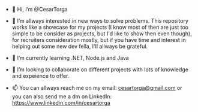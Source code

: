 - 👋 Hi, I’m @CesarTorga

- 👀 I’m allways interested in new ways to solve problems. This repository works like a showcase for my projects (I know most of then are just too simple to be consider as projects, but I'd like to show then even though), for recruiters consideration mostly, but if you have time and interest in helping out some new dev fella, I'll allways be grateful.
- 🌱 I’m currently learning .NET, Node.js and Java  
- 💞️ I’m looking to collaborate on different projects with lots of knowledge and expeience to offer.
- 📫 You can allways reach me on my email: cesartorga@gmail.com or you can also send me a dm on LinkedIn: https://www.linkedin.com/in/cesartorga

<!---
CesarTorga/CesarTorga is a ✨ special ✨ repository because its `README.md` (this file) appears on your GitHub profile.
You can click the Preview link to take a look at your changes.
--->

